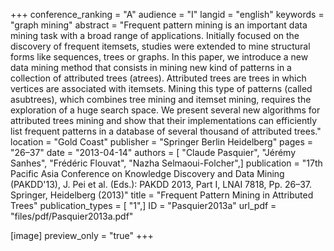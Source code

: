 +++
conference_ranking = "A"
audience = "I"
langid = "english"
keywords = "graph mining"
abstract = "Frequent pattern mining is an important data mining task with a broad range of applications. Initially focused on the discovery of frequent itemsets, studies were extended to mine structural forms like sequences, trees or graphs. In this paper, we introduce a new data mining method that consists in mining new kind of patterns in a collection of attributed trees (atrees). Attributed trees are trees in which vertices are associated with itemsets. Mining this type of patterns (called asubtrees), which combines tree mining and itemset mining, requires the exploration of a huge search space. We present several new algorithms for attributed trees mining and show that their implementations can efficiently list frequent patterns in a database of several thousand of attributed trees."
location = "Gold Coast"
publisher = "Springer Berlin Heidelberg"
pages = "26–37"
date = "2013-04-14"
authors = [ "Claude Pasquier", "Jérémy Sanhes", "Frédéric Flouvat", "Nazha Selmaoui-Folcher",]
publication = "17th Pacific Asia Conference on Knowledge Discovery and Data Mining (PAKDD'13), J. Pei et al. (Eds.): PAKDD 2013, Part I, LNAI 7818, Pp. 26–37. Springer, Heidelberg (2013)"
title = "Frequent Pattern Mining in Attributed Trees"
publication_types = [ "1",]
ID = "Pasquier2013a"
url_pdf = "files/pdf/Pasquier2013a.pdf"

[image]
preview_only = "true"
+++
